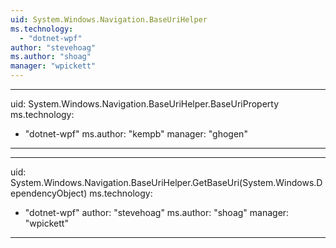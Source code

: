 ```yaml
---
uid: System.Windows.Navigation.BaseUriHelper
ms.technology: 
  - "dotnet-wpf"
author: "stevehoag"
ms.author: "shoag"
manager: "wpickett"
---
```


---
uid: System.Windows.Navigation.BaseUriHelper.BaseUriProperty
ms.technology: 
  - "dotnet-wpf"
ms.author: "kempb"
manager: "ghogen"
---

---
uid: System.Windows.Navigation.BaseUriHelper.GetBaseUri(System.Windows.DependencyObject)
ms.technology: 
  - "dotnet-wpf"
author: "stevehoag"
ms.author: "shoag"
manager: "wpickett"
---
